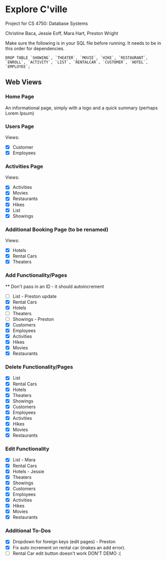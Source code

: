 # Explore C'ville
Project for CS 4750: Database Systems

Christine Baca, Jessie Eoff, Mara Hart, Preston Wright

Make sure the following is in your SQL file before running. It needs to be in this order for dependencies.
```
DROP TABLE `SHOWING`, `THEATER`, `MOVIE`, `HIKE`, `RESTAURANT`, `ENROLL`, `ACTIVITY`, `LIST`, `RENTALCAR`, `CUSTOMER`, `HOTEL`, `EMPLOYEE`;
```

## Web Views
### Home Page
An informational page, simply with a logo and a quick summary (perhaps Lorem Ipsum)

### Users Page
Views:
- [x] Customer
- [x] Employees

### Activities Page
Views:
- [x] Activities
- [x] Movies
- [x] Restaurants
- [x] Hikes
- [X] List
- [X] Showings

### Additional Booking Page (to be renamed)
Views:
- [x] Hotels
- [x] Rental Cars
- [x] Theaters

### Add Functionality/Pages 
** Don't pass in an ID - it should autoincrement
- [ ] List - Preston update
- [X] Rental Cars
- [X] Hotels
- [ ] Theaters
- [ ] Showings - Preston
- [x] Customers
- [x] Employees
- [X] Activities 
- [X] Hikes 
- [X] Movies
- [X] Restaurants

### Delete Functionality/Pages
- [X] List
- [X] Rental Cars 
- [X] Hotels
- [x] Theaters
- [X] Showings
- [x] Customers
- [x] Employees
- [x] Activities
- [x] Hikes
- [x] Movies
- [x] Restaurants

### Edit Functionality
- [X] List - Mara
- [X] Rental Cars
- [X] Hotels - Jessie 
- [x] Theaters
- [X] Showings
- [x] Customers
- [x] Employees
- [x] Activities
- [x] Hikes
- [x] Movies
- [x] Restaurants

### Additional To-Dos
- [X] Dropdown for foreign keys (edit pages) - Preston
- [X] Fix auto increment on rental car (makes an add error).
- [ ] Rental Car edit button doesn't work DON'T DEMO :(
